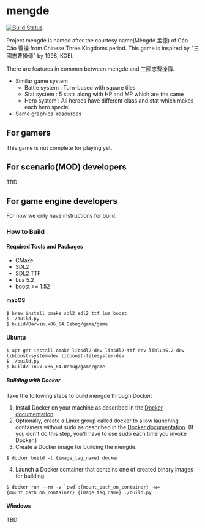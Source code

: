 # mengde

[![Build Status](https://travis-ci.org/wateret/mengde.svg?branch=master)](https://travis-ci.org/wateret/mengde)

Project mengde is named after the courtesy name(Mèngdé 孟德) of Cáo Cāo 曹操 from Chinese Three Kingdoms period.
This game is inspired by "三國志曹操傳" by 1998, KOEI.

There are features in common between mengde and 三國志曹操傳.

- Similar game system
    - Battle system : Turn-based with square tiles
    - Stat system : 5 stats along with HP and MP which are the same
	- Hero system : All heroes have different class and stat which makes each hero special
- Same graphical resources

## For gamers

This game is not complete for playing yet.

## For scenario(MOD) developers

TBD

## For game engine developers

For now we only have instructions for build.

### How to Build

#### Required Tools and Packages

* CMake
* SDL2
* SDL2 TTF
* Lua 5.2
* boost >= 1.52

#### macOS

```
$ brew install cmake sdl2 sdl2_ttf lua boost
$ ./build.py
$ build/Darwin.x86_64.Debug/game/game
```

#### Ubuntu

```
$ apt-get install cmake libsdl2-dev libsdl2-ttf-dev liblua5.2-dev libboost-system-dev libboost-filesystem-dev
$ ./build.py
$ build/Linux.x86_64.Debug/game/game
```

##### Building with Docker

Take the following steps to build mengde through Docker:

1. Install Docker on your machine as described in the [Docker documentation](https://docs.docker.com/install/).
2. Optionally, create a Linux group called docker to allow launching containers without sudo as described in the [Docker documentation](https://docs.docker.com/install/linux/linux-postinstall/). (If you don't do this step, you'll have to use sudo each time you invoke Docker.)
3. Create a Docker image for building the mengde.
```
$ docker build -t {image_tag_name} docker
```

4. Launch a Docker container that contains one of created binary images for building.
```
$ docker run --rm -v `pwd`:{mount_path_on_container} -w={mount_path_on_container} {image_tag_name} ./build.py
```

#### Windows

TBD

